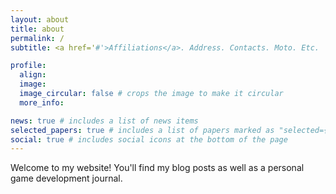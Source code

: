 ```yaml
---
layout: about
title: about
permalink: /
subtitle: <a href='#'>Affiliations</a>. Address. Contacts. Moto. Etc.

profile:
  align: 
  image: 
  image_circular: false # crops the image to make it circular
  more_info:

news: true # includes a list of news items
selected_papers: true # includes a list of papers marked as "selected={true}"
social: true # includes social icons at the bottom of the page
---
```


Welcome to my website! You'll find my blog posts as well as a personal game development journal.
